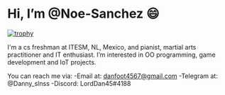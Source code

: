 # Hi, I’m @Noe-Sanchez :smile: #


[![trophy](https://github-profile-trophy.vercel.app/?username=ryo-ma&theme=monokai)](https://github.com/ryo-ma/github-profile-trophy)


I'm a cs freshman at ITESM, NL, Mexico, and pianist, martial arts practitioner and IT enthusiast.
I’m interested in OO programming, game development and IoT projects.   

You can reach me via:
 -Email at: danfoot4567@gmail.com
 -Telegram at: @Danny_slnss
 -Discord: LordDan45#4188
